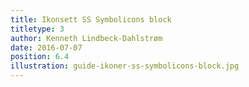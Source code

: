 ```yaml
---
title: Ikonsett SS Symbolicons block
titletype: 3
author: Kenneth Lindbeck-Dahlstrøm
date: 2016-07-07
position: 6.4
illustration: guide-ikoner-ss-symbolicons-block.jpg
---
```

